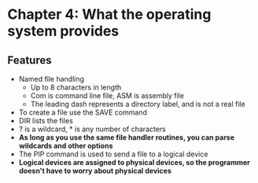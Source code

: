 # Chapter 4: What the operating system provides

## Features

- Named file handling
    - Up to 8 characters in length
    - Com is command line file, ASM is assembly file
    - The leading dash represents a directory label, and is not a real file
- To create a file use the SAVE command
- DIR lists the files
- ? is a wildcard, * is any number of characters
- **As long as you use the same file handler routines, you can parse wildcards and other options**
- The PIP command is used to send a file to a logical device
- **Logical devices are assigned to physical devices, so the programmer doesn't have to worry about physical devices**
